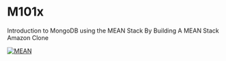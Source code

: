 # M101x
Introduction to MongoDB using the MEAN Stack By Building A MEAN Stack Amazon Clone

[![MEAN](https://udemy-images.udemy.com/course/750x422/713098_322c_2.jpg)](https://www.wikiwand.com/en/MEAN_(software_bundle))

